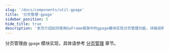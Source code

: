 ```yaml
---
slug: '/docs/components/util-gpage'
title: '分页管理-gpage'
sidebar_position: 5
hide_title: true
description: '本页介绍如何使用GoFrame框架中的gpage模块实现分页管理功能，详细说明分布在WEB服务开发的分页管理章节中，旨在帮助开发者优化和定制属于他们的文档网站。'
---
```


分页管理由 `gpage` 模块实现，具体请参考 [分页管理](../../WEB服务开发/分页管理/分页管理.md) 章节。